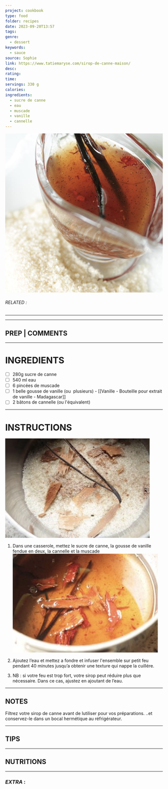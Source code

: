 ```yaml
---
project: cookbook
type: food
folder: recipes
date: 2023-09-20T13:57
tags: 
genre:
  - dessert
keywords:
  - sauce
source: Sophie
link: https://www.tatiemaryse.com/sirop-de-canne-maison/
desc: 
rating: 
time: 
servings: 330 g
calories: 
ingredients:
  - sucre de canne
  - eau
  - muscade
  - vanille
  - cannelle
---
```

![IMAGE](image_239.png)

###### *RELATED* : 
---


---
## PREP | COMMENTS



---
# INGREDIENTS

- [ ] 280g sucre de canne
- [ ] 540 ml eau
- [ ] 6 pincées de muscade
- [ ] 1 belle gousse de vanille (ou  plusieurs) - [[Vanille - Bouteille pour extrait de vanille - Madagascar]]
- [ ] 2 bâtons de cannelle (ou l'équivalent)

---
# INSTRUCTIONS

![IMAGE](image_240.png)

1. Dans une casserole, mettez le sucre de canne, la gousse de vanille fendue en deux, la cannelle et la muscade
![IMAGE](image_241.png)

2. Ajoutez l’eau et mettez a fondre et infuser l'ensemble sur petit feu pendant 40 minutes jusqu’a obtenir une texture qui nappe la cuillére.
3. NB : si votre feu est trop fort, votre sirop peut réduire plus que nécessaire. Dans ce cas, ajustez en ajoutant de l’eau.




---
## NOTES

Filtrez votre sirop de canne avant de Iutiliser pour vos préparations. ..et conservez-le dans un bocal hermétique au réfrigérateur.


---
## TIPS



---
## NUTRITIONS



---
### *EXTRA* :



